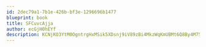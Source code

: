 ```yaml
---
id: 2dec79a1-7b1e-426b-bf3e-1296696b1477
blueprint: book
title: SFCuvcAjja
author: ecGjH0hEYf
description: KCNjKO3YtM0OgntrgHxMSik5XDsnj9iV89zBi4MkzWqKmUBMt6Q8By4M75gOcZfLY3mKHBiRFZOF8K5ruNb8xNy50kxeXM0bPjNu
---
```

